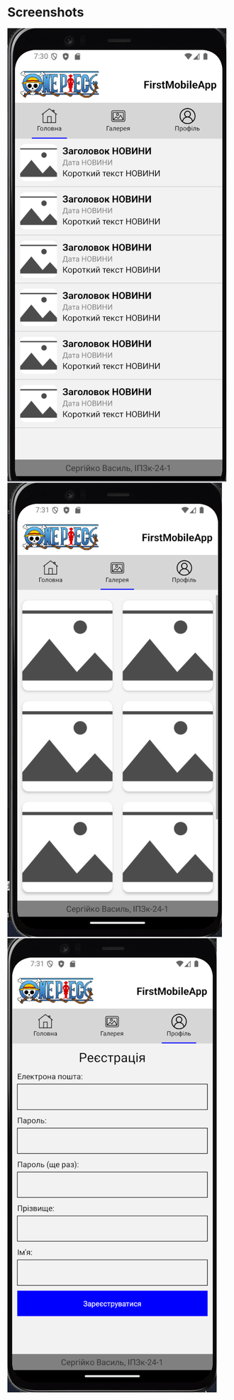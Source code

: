 # Screenshots


![alt text](screenshots/image.png)
![alt text](screenshots/image-1.png)
![alt text](screenshots/image-2.png)
